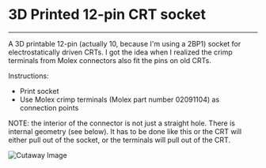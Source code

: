 # 3D Printed 12-pin CRT socket
---
A 3D printable 12-pin (actually 10, because I'm using a 2BP1) socket for electrostatically driven CRTs. I got the idea when I realized the crimp terminals from Molex connectors also fit the pins on old CRTs.

Instructions: 
* Print socket
* Use Molex crimp terminals (Molex part number 02091104) as connection points

NOTE: the interior of the connector is not just a straight hole. There is internal geometry (see below). It has to be done like this or the CRT will either pull out of the socket, or the terminals will pull out of the CRT.

![Cutaway Image](https://github.com/bbenchoff/2BP1-CRT/blob/main/Cutaway.PNG)